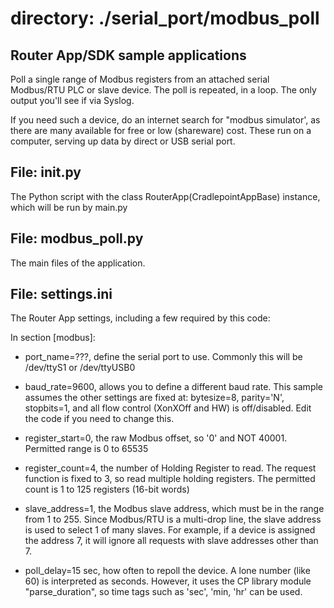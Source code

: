 # directory: ./serial_port/modbus_poll
## Router App/SDK sample applications

Poll a single range of Modbus registers from an attached serial 
Modbus/RTU PLC or slave device. The poll is repeated, in a loop.
The only output you'll see if via Syslog.

If you need such a device, do an internet search for "modbus simulator', as
there are many available for free or low (shareware) cost. These run on a
computer, serving up data by direct or USB serial port.

## File: __init__.py

The Python script with the class RouterApp(CradlepointAppBase) instance,
which will be run by main.py

## File: modbus_poll.py

The main files of the application.

## File: settings.ini

The Router App settings, including a few required by this code:

In section [modbus]:

* port_name=???, define the serial port to use. Commonly this will be 
/dev/ttyS1 or /dev/ttyUSB0

* baud_rate=9600, allows you to define a different baud rate. This sample
assumes the other settings are fixed at: bytesize=8, parity='N', stopbits=1, 
and all flow control (XonXOff and HW) is off/disabled. 
Edit the code if you need to change this.

* register_start=0, the raw Modbus offset, so '0' and NOT 40001. 
Permitted range is 0 to 65535

* register_count=4, the number of Holding Register to read. 
The request function is fixed to 3, so read multiple holding registers.
The permitted count is 1 to 125 registers (16-bit words)

* slave_address=1, the Modbus slave address, which must be in the range
from 1 to 255. Since Modbus/RTU is a multi-drop line, the slave
address is used to select 1 of many slaves. 
For example, if a device is assigned the address 7, it will ignore all
requests with slave addresses other than 7.

* poll_delay=15 sec, how often to repoll the device. A lone number (like 60)
 is interpreted as seconds. However, it uses the CP library module 
 "parse_duration", so time tags such as 'sec', 'min, 'hr' can be used.
